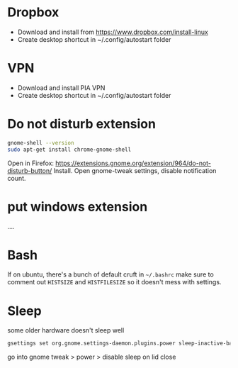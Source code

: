 # Dropbox

- Download and install from https://www.dropbox.com/install-linux
- Create desktop shortcut in ~/.config/autostart folder

# VPN

- Download and install PIA VPN
- Create desktop shortcut in ~/.config/autostart folder

# Do not disturb extension

```sh
gnome-shell --version
sudo apt-get install chrome-gnome-shell
```

Open in Firefox:
https://extensions.gnome.org/extension/964/do-not-disturb-button/ Install. Open
gnome-tweak settings, disable notification count.

# put windows extension

....

# Bash

If on ubuntu, there's a bunch of default cruft in `~/.bashrc` make sure to
comment out `HISTSIZE` and `HISTFILESIZE` so it doesn't mess with settings.

# Sleep

some older hardware doesn't sleep well

```sh
gsettings set org.gnome.settings-daemon.plugins.power sleep-inactive-battery-type "nothing"
```

go into gnome tweak > power > disable sleep on lid close

